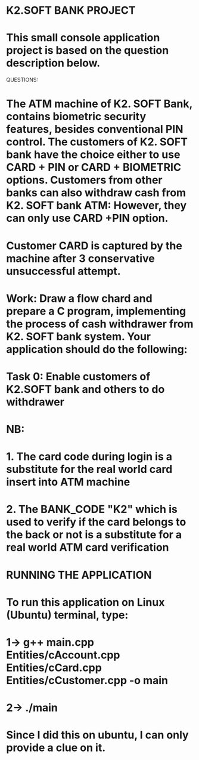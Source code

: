 # K2.SOFT BANK PROJECT

# This small console application project is based on the question description below.

QUESTIONS:
# The ATM machine of K2. SOFT Bank, contains biometric security features, besides conventional PIN control. The customers of K2. SOFT bank have the choice either to use CARD + PIN or CARD + BIOMETRIC options. Customers from other banks can also withdraw cash from K2. SOFT bank ATM: However, they can only use CARD +PIN option.

# Customer CARD is captured by the machine after 3 conservative unsuccessful attempt.

# Work: Draw a flow chard and prepare a C program, implementing the process of cash withdrawer from K2. SOFT bank system. Your application should do the following:

# Task 0: Enable customers of K2.SOFT bank and others to do withdrawer 


# NB:
# 1. The card code during login is a substitute for the real world card insert into ATM machine

# 2. The BANK_CODE "K2" which is used to verify if the card belongs to the back or not is a substitute for a real world ATM card verification

# RUNNING THE APPLICATION

# To run this application on Linux (Ubuntu) terminal, type:
# 1-> g++ main.cpp Entities/cAccount.cpp Entities/cCard.cpp Entities/cCustomer.cpp -o main
# 2-> ./main

# Since I did this on ubuntu, I can only provide a clue on it.
